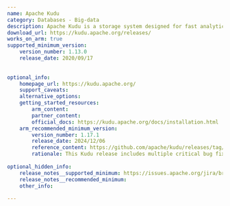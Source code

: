 ```yaml
---
name: Apache Kudu
category: Databases - Big-data
description: Apache Kudu is a storage system designed for fast analytics, supporting real-time data processing and seamless integration with Hadoop ecosystems.
download_url: https://kudu.apache.org/releases/
works_on_arm: true
supported_minimum_version:
    version_number: 1.13.0
    release_date: 2020/09/17
 
 
optional_info:
    homepage_url: https://kudu.apache.org/
    support_caveats:
    alternative_options:
    getting_started_resources:
        arm_content:
        partner_content:
        official_docs: https://kudu.apache.org/docs/installation.html
    arm_recommended_minimum_version:
        version_number: 1.17.1
        release_date: 2024/12/06
        reference_content: https://github.com/apache/kudu/releases/tag/1.17.1
        rationale: This Kudu release includes multiple critical bug fixes and performance improvements. Issues causing crashes due to time synchronization, stale schemas, encryption errors, and tablet replica placement have been resolved. ARM platform stability was enhanced by fixing memory barriers and updating libunwind, particularly benefiting Graviton3. Major third-party libraries like Netty, curl, and gperftools were upgraded, addressing known vulnerabilities and improving reliability. Python client support now includes versions 3.9 and 3.10, with easier setup via auto-installing Cython. Older Python versions (3.0–3.5) are now deprecated. Additional fixes address memory leaks, race conditions, predicate pruning, and usability of altered tables.
 
optional_hidden_info:
    release_notes__supported_minimum: https://issues.apache.org/jira/browse/KUDU-3007
    release_notes__recommended_minimum:
    other_info:
 
---
```

